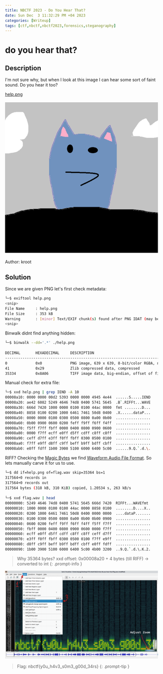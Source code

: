 ```yaml
---
title: NBCTF 2023 - Do You Hear That?
date: Sun Dec  3 11:32:29 PM +04 2023
categories: [Writeup]
tags: [ctf,nbctf,nbctf2023,forensics,steganography]
---
```


# do you hear that?

## Description

I'm not sure why, but when I look at this image I can hear some sort of faint sound. Do you hear it too?

[help.png](https://nbctf.com/uploads?key=45cfdb6afde3e7612fd21abbce7216d07270023d7864e1859d8f3363f89a304f%2Fhelp.png)

![help.png](/assets/images/nbctf/2023/help.png)

Author: kroot

## Solution

Since we are given PNG let's first check metadata:

```bash
└─$ exiftool help.png 
<snip>
File Name     : help.png
File Size     : 353 kB
Warning       : [minor] Text/EXIF chunk(s) found after PNG IDAT (may be ignored by some readers) 
<snip>
```

Binwalk didnt find anything hidden:

```bash
└─$ binwalk --dd='.*' ./help.png 

DECIMAL       HEXADECIMAL     DESCRIPTION
--------------------------------------------------------------------------------
0             0x0             PNG image, 639 x 639, 8-bit/color RGBA, non-interlaced
41            0x29            Zlib compressed data, compressed
35334         0x8A06          TIFF image data, big-endian, offset of first image directory: 8
```

Manual check for extra file:

```bash
└─$ xxd help.png | grep IEND -A 10
00008a10: 0000 0000 00d2 5393 0000 0000 4945 4e44  ......S.....IEND
00008a20: ae42 6082 5249 4646 74d8 0400 5741 5645  .B`.RIFFt...WAVE
00008a30: 666d 7420 1000 0000 0100 0100 44ac 0000  fmt ........D...
00008a40: 8858 0100 0200 1000 6461 7461 50d8 0400  .X......dataP...
00008a50: 0000 0000 0100 0300 0500 0800 0a00 0b00  ................
00008a60: 0b00 0900 0600 0200 feff f9ff f6ff f4ff  ................
00008a70: f5ff f7ff fbff 0000 0400 0800 0900 0600  ................
00008a80: 0000 f7ff ecff e0ff d5ff cdff c8ff c8ff  ................
00008a90: ceff d7ff e3ff f0ff fbff 0300 0500 0100  ................
00008aa0: f7ff e9ff d8ff c9ff beff b9ff bdff cbff  ................
00008ab0: e0ff fdff 1b00 3900 5100 6000 6400 5c00  ......9.Q.`.d.\.
```

RIFF? Checking the [Magic Bytes](https://www.wikiwand.com/en/List_of_file_signatures) we find [Waveform Audio File Format](https://www.wikiwand.com/en/Waveform_Audio_File_Format). So lets manually carve it for us to use.

```bash
└─$ dd if=help.png of=flag.wav skip=35364 bs=1 
317564+0 records in
317564+0 records out
317564 bytes (318 kB, 310 KiB) copied, 1.20534 s, 263 kB/s

└─$ xxd flag.wav | head                         
00000000: 5249 4646 74d8 0400 5741 5645 666d 7420  RIFFt...WAVEfmt 
00000010: 1000 0000 0100 0100 44ac 0000 8858 0100  ........D....X..
00000020: 0200 1000 6461 7461 50d8 0400 0000 0000  ....dataP.......
00000030: 0100 0300 0500 0800 0a00 0b00 0b00 0900  ................
00000040: 0600 0200 feff f9ff f6ff f4ff f5ff f7ff  ................
00000050: fbff 0000 0400 0800 0900 0600 0000 f7ff  ................
00000060: ecff e0ff d5ff cdff c8ff c8ff ceff d7ff  ................
00000070: e3ff f0ff fbff 0300 0500 0100 f7ff e9ff  ................
00000080: d8ff c9ff beff b9ff bdff cbff e0ff fdff  ................
00000090: 1b00 3900 5100 6000 6400 5c00 4b00 3200  ..9.Q.`.d.\.K.2.
```

> Why 35364 bytes? xxd offset: 0x00008a20 + 4 bytes (till RIFF) -> converted to int 
{: .prompt-info }

![do-you-hear-that-2](/assets/images/nbctf/2023/do-you-hear-that-2.png)

> Flag: nbctf{y0u_h4v3_s0m3_g00d_34rs}
{: .prompt-tip }